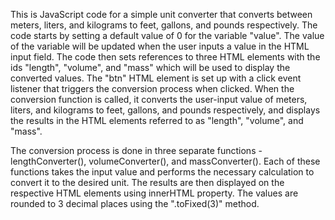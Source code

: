 
This is JavaScript code for a simple unit converter that converts between meters, liters, and kilograms to feet, gallons, and pounds respectively.
The code starts by setting a default value of 0 for the variable "value". The value of the variable will be updated when the user inputs a value in the HTML input field.
The code then sets references to three HTML elements with the ids "length", "volume", and "mass" which will be used to display the converted values.
The "btn" HTML element is set up with a click event listener that triggers the conversion process when clicked. When the conversion function is called, it converts the user-input value of meters, liters, and kilograms to feet, gallons, and pounds respectively, and displays the results in the HTML elements referred to as "length", "volume", and "mass".

The conversion process is done in three separate functions - lengthConverter(), volumeConverter(), and massConverter(). Each of these functions takes the input value and performs the necessary calculation to convert it to the desired unit. The results are then displayed on the respective HTML elements using innerHTML property. The values are rounded to 3 decimal places using the ".toFixed(3)" method.
